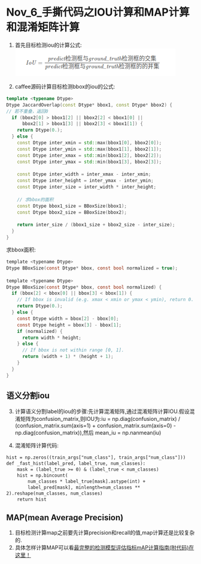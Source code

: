Nov_6_手撕代码之IOU计算和MAP计算和混淆矩阵计算
====

1. 首先目标检测iou的计算公式:![](./images/iou.png)

2. caffee源码计算目标检测bbox的iou的公式:

```C++
template <typename Dtype>
Dtype JaccardOverlap(const Dtype* bbox1, const Dtype* bbox2) {
// 若不重叠，返回0
  if (bbox2[0] > bbox1[2] || bbox2[2] < bbox1[0] ||
      bbox2[1] > bbox1[3] || bbox2[3] < bbox1[1]) {
    return Dtype(0.);
  } else {
    const Dtype inter_xmin = std::max(bbox1[0], bbox2[0]);
    const Dtype inter_ymin = std::max(bbox1[1], bbox2[1]);
    const Dtype inter_xmax = std::min(bbox1[2], bbox2[2]);
    const Dtype inter_ymax = std::min(bbox1[3], bbox2[3]);

    const Dtype inter_width = inter_xmax - inter_xmin;
    const Dtype inter_height = inter_ymax - inter_ymin;
    const Dtype inter_size = inter_width * inter_height;
	
	// 求bbox的面积
    const Dtype bbox1_size = BBoxSize(bbox1);
    const Dtype bbox2_size = BBoxSize(bbox2);

    return inter_size / (bbox1_size + bbox2_size - inter_size);
  }
}

```
求bbox面积:

```C
template <typename Dtype>
Dtype BBoxSize(const Dtype* bbox, const bool normalized = true);

template <typename Dtype>
Dtype BBoxSize(const Dtype* bbox, const bool normalized) {
  if (bbox[2] < bbox[0] || bbox[3] < bbox[1]) {
    // If bbox is invalid (e.g. xmax < xmin or ymax < ymin), return 0.
    return Dtype(0.);
  } else {
    const Dtype width = bbox[2] - bbox[0];
    const Dtype height = bbox[3] - bbox[1];
    if (normalized) {
      return width * height;
    } else {
      // If bbox is not within range [0, 1].
      return (width + 1) * (height + 1);
    }
  }
}

```

语义分割iou
----
3. 计算语义分割label的iou的步骤:先计算混淆矩阵,通过混淆矩阵计算IOU.假设混淆矩阵为confusion_matrix,则IOU为:iu = np.diag(confusion_matrix) / (confusion_matrix.sum(axis=1) + confusion_matrix.sum(axis=0) - np.diag(confusion_matrix)),然后 mean_iu = np.nanmean(iu)

4. 混淆矩阵计算代码:
```
hist = np.zeros((train_args["num_class"], train_args["num_class"]))
def _fast_hist(label_pred, label_true, num_classes):
    mask = (label_true >= 0) & (label_true < num_classes)
    hist = np.bincount(
        num_classes * label_true[mask].astype(int) +
        label_pred[mask], minlength=num_classes ** 2).reshape(num_classes, num_classes)
    return hist
```

MAP(mean Average Precision)
---
1. 目标检测计算map之前要先计算precision和recall的值,map计算还是比较复杂的.
2. 具体怎样计算MAP可以看[最完整的检测模型评估指标mAP计算指南(附代码)在这里！](https://www.imooc.com/article/44040)